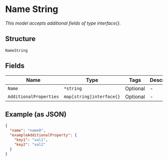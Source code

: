 
# Name String

*This model accepts additional fields of type interface{}.*

## Structure

`NameString`

## Fields

| Name | Type | Tags | Description |
|  --- | --- | --- | --- |
| `Name` | `*string` | Optional | - |
| `AdditionalProperties` | `map[string]interface{}` | Optional | - |

## Example (as JSON)

```json
{
  "name": "name0",
  "exampleAdditionalProperty": {
    "key1": "val1",
    "key2": "val2"
  }
}
```

